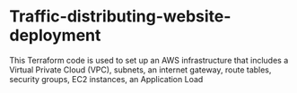 # Traffic-distributing-website-deployment
This Terraform code is used to set up an AWS infrastructure that includes a Virtual Private Cloud (VPC), subnets, an internet gateway, route tables, security groups, EC2 instances, an Application Load 
